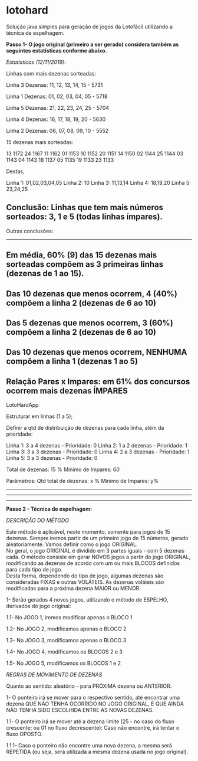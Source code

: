 # lotohard

Solução java simples para geração de jogos da Lotofácil utilizando a técnica de espelhagem.

**Passo 1- O jogo original (primeiro a ser gerado) considera também as seguintes estatísticas conforme abaixo.**

*Estatísticas (12/11/2019):*

Linhas com mais dezenas sorteadas: 

Linha 3
Dezenas: 11, 12, 13, 14, 15	- 5731

Linha 1
Dezenas: 01, 02, 03, 04, 05	- 5718

Linha 5
Dezenas: 21, 22, 23, 24, 25	- 5704

Linha 4
Dezenas: 16, 17, 18, 19, 20	- 5630

Linha 2
Dezenas: 06, 07, 08, 09, 10	- 5552

15 dezenas mais sorteadas:

13 1172
24 1167
11 1162
01 1153
10 1152
20 1151
14 1150
02 1144
25 1144
03 1143
04 1143
18 1137
05 1135
19 1133
23 1133

Destas,

Linha 1: 01,02,03,04,05 
Linha 2: 10
Linha 3: 11,13,14
Linha 4: 18,19,20
Linha 5: 23,24,25

Conclusão: Linhas que tem mais números sorteados: 3, 1 e 5 (todas linhas ímpares).
-----------------------------------------------------------------------------------------------

Outras conclusões:

-----------------------------------------------------------------------------------------------
Em média, 60% (9) das 15 dezenas mais sorteadas compõem as 3 primeiras linhas (dezenas de 1 ao 15).
-----------------------------------------------------------------------------------------------
Das 10 dezenas que menos ocorrem, 4 (40%) compõem a linha 2 (dezenas de 6 ao 10)
-----------------------------------------------------------------------------------------------
Das 5 dezenas que menos ocorrem, 3 (60%) compõem a linha 2 (dezenas de 6 ao 10)
-----------------------------------------------------------------------------------------------
Das 10 dezenas que menos ocorrem, NENHUMA compõem a linha 1 (dezenas 1 ao 5)
-----------------------------------------------------------------------------------------------
Relação Pares x Impares: em 61% dos concursos ocorrem mais dezenas ÍMPARES
-----------------------------------------------------------------------------------------------

LotoHardApp

Estruturar em linhas (1 a 5); 

Definir a qtd de distribuição de dezenas para cada linha, além da prioridade:

Linha 1: 3 a 4 dezenas - Prioridade: 0
Linha 2: 1 a 2 dezenas - Prioridade: 1
Linha 3: 3 a 3 dezenas - Prioridade: 0
Linha 4: 2 a 3 dezenas - Prioridade: 1
Linha 5: 3 a 3 dezenas - Prioridade: 0

Total de dezenas: 15
% Mínimo de Impares: 60

Parâmetros: 
Qtd total de dezenas:	x
% Mínimo de Impares:    y%

-----------------------------------------------------------------------------------------------
-----------------------------------------------------------------------------------------------
-----------------------------------------------------------------------------------------------
**Passo 2 - Técnica de espelhagem:**

*DESCRIÇÃO DO MÉTODO*

Este método é aplicável, neste momento, somente para jogos de 15 dezenas. Sempre iremos partir de um primeiro jogo de 15 números, gerado aleatoriamente. Vamos definir como o jogo ORIGINAL.				
No geral, o jogo ORIGINAL é dividido em 3 partes iguais - com 5 dezenas cada. O método consiste em gerar NOVOS jogos a partir do jogo ORIGINAL, modificando as dezenas de acordo com um ou mais BLOCOS definidos para cada tipo de jogo.				
Desta forma, dependendo do tipo de jogo, algumas dezenas são consideradas FIXAS e outras VOLÁTEIS. As dezenas voláteis são modificadas para a próxima dezena MAIOR ou MENOR.	

1- Serão gerados 4 novos jogos, utilizando o método de ESPELHO, derivados do jogo original:

1.1- No JOGO 1, iremos modificar apenas o BLOCO 1

1.2- No JOGO 2, modificamos apenas o BLOCO 2

1.3- No JOGO 3, modificamos apenas o BLOCO 3

1.4- No JOGO 4, modificamos os BLOCOS 2 e 3	

1.5- No JOGO 5, modificamos os BLOCOS 1 e 2	

				
*REGRAS DE MOVIMENTO DE DEZENAS*

Quanto ao sentido: aleatório - para PRÓXIMA dezena ou ANTERIOR.

1- O ponteiro irá se mover para o respectivo sentido, até encontrar uma dezena QUE NÃO TENHA OCORRIDO NO JOGO ORIGINAL, E QUE AINDA NÃO TENHA SIDO ESCOLHIDA ENTRE AS NOVAS DEZENAS.

1.1- O ponteiro irá se mover até a dezena limite (25 - no caso do fluxo crescente; ou 01 no fluxo decrescente): Caso não encontre, irá tentar o fluxo OPOSTO.

1.1.1- Caso o ponteiro não encontre uma nova dezena, a mesma será REPETIDA (ou seja, será utilizada a mesma dezena usada no jogo original).				

